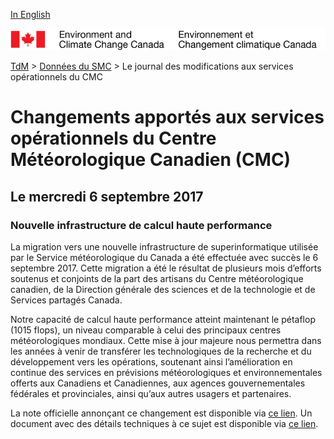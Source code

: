 [In English](changelog_multisystems_en.md)

![ECCC logo](../img_eccc-logo.png)

[TdM](../readme_fr.md) > [Données du SMC](readme_fr.md) > Le journal des modifications aux services opérationnels du CMC


# Changements apportés aux services opérationnels du Centre Météorologique Canadien (CMC)

## Le mercredi 6 septembre 2017

### Nouvelle infrastructure de calcul haute performance

La migration vers une nouvelle infrastructure de superinformatique utilisée par le Service météorologique du Canada a été effectuée avec succès le 6 septembre 2017. Cette migration a été le résultat de plusieurs mois d’efforts soutenus et conjoints de la part des artisans du Centre météorologique canadien, de la Direction générale des sciences et de la technologie et de Services partagés Canada.

Notre capacité de calcul haute performance atteint maintenant le pétaflop (1015 flops), un niveau comparable à celui des principaux centres météorologiques mondiaux. Cette mise à jour majeure nous permettra dans les années à venir de transférer les technologiques de la recherche et du développement vers les opérations, soutenant ainsi l’amélioration en continue des services en prévisions météorologiques et environnementales offerts aux Canadiens et Canadiennes, aux agences gouvernementales fédérales et provinciales, ainsi qu’aux autres usagers et partenaires.

La note officielle annonçant ce changement est disponible via [ce lien](https://dd.meteo.gc.ca/doc/genots/2017/08/31/NOCN03_CWAO_312003___11256).
Un document avec des détails techniques à ce sujet est disponible via [ce lien](https://collaboration.cmc.ec.gc.ca/cmc/CMOI/product_guide/docs/tech_notes/HPC_Migration2017_tech_f.pdf).